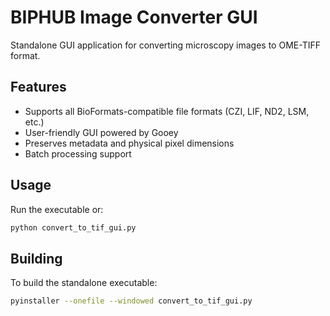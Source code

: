 # BIPHUB Image Converter GUI

Standalone GUI application for converting microscopy images to OME-TIFF format.

## Features

- Supports all BioFormats-compatible file formats (CZI, LIF, ND2, LSM, etc.)
- User-friendly GUI powered by Gooey
- Preserves metadata and physical pixel dimensions
- Batch processing support

## Usage

Run the executable or:
```bash
python convert_to_tif_gui.py
```

## Building

To build the standalone executable:
```bash
pyinstaller --onefile --windowed convert_to_tif_gui.py
```
